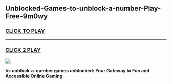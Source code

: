 
## Unblocked-Games-to-unblock-a-number-Play-Free-9m0wy
<h3>
<a href="https://premium76.site?title=to-unblock-a-number&ref=18A1">CLICK TO PLAY</a></h3>
<hr>

<h3>
<a href="https://premium76.site?title=to-unblock-a-number&ref=18A1">CLICK 2 PLAY</a>
  
</h3>

<a href="https://premium76.site?title=to-unblock-a-number&ref=18A1"><img src="https://clearcache.store/games.png"></a>


**to-unblock-a-number games unblocked: Your Gateway to Fun and Accessible Online Gaming**
